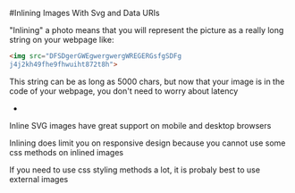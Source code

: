 #Inlining Images With Svg and Data URIs

"Inlining" a photo means that you will represent the picture as a really long string on your webpage like:

```HTML
<img src="DFSDgerGWEgwergwergWREGERGsfgSDFg
j4j2kh49fhe9fhwuiht872t8h">
```

This string can be as long as 5000 chars, but now that your image is in the code of your webpage, you don't need to worry about latency

-

Inline SVG images have great support on mobile and desktop browsers

Inlining does limit you on responsive design because you cannot use some css methods on inlined images

If you need to use css styling methods a lot, it is probaly best to use external images
